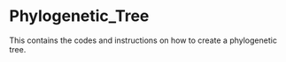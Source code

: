Phylogenetic_Tree
=================

This contains the codes and instructions on how to create a phylogenetic tree.
